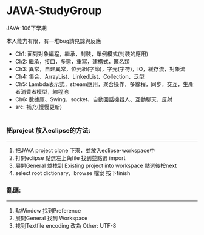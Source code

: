 ﻿# JAVA-StudyGroup

JAVA-106下學期

本人能力有限，有一堆bug請見諒與反應

+ Ch1: 面對對象編程，繼承，封裝，單例模式(封裝的應用)  
+ Ch2: 繼承，接口，多態，重寫，建構式，匿名類  
+ Ch3: 異常，自建異常，位元組(字節)，字元(字符)，IO，緩存流，對象流  
+ Ch4: 集合、ArrayList、LinkedList、Collection、泛型  
+ Ch5: Lambda表示式，stream應用，聚合操作，多線程，同步，交互，生產者消費者模型，線程池  
+ Ch6: 數據庫、Swing、socket、自動回話機器人、互動聊天、反射  
+ src: 補充(慢慢更新)  
  
### 把project 放入eclipse的方法:
*****
1. 把JAVA project clone 下來，並放入eclipse-workspace中  
2. 打開eclipse 點選左上角file 找到並點選 import 
3. 展開General 並找到 Existing project into workspace 點選後按next  
4. select root dictionary，browse 檔案 按下finish  

### 亂碼:
***** 
1. 點Window 找到Preference  
2. 展開General 找到 Workspace 
3. 找到Textfile encoding 改為 Other: UTF-8  


